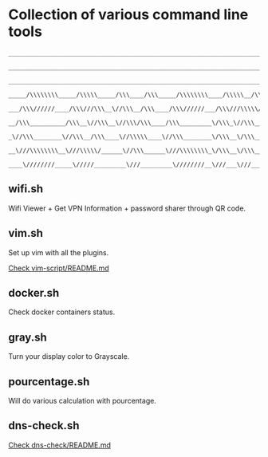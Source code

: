 
# Collection of various command line tools
<div align="center">

```
______________________________________________________________________________/\\\\\\__________________
 _____________________________________________________________________________\////\\\__________________
  ________________________________________________________________________________\/\\\________/\\\______
   _____/\\\\\\\\_____/\\\\\_____/\\\____/\\\_____/\\\\\\\\____/\\\\\__/\\\\\______\/\\\_____/\\\\\\\\\\\_
    ___/\\\//////____/\\\///\\\__\//\\\__/\\\____/\\\//////___/\\\///\\\\\///\\\____\/\\\____\////\\\////__
     __/\\\__________/\\\__\//\\\__\//\\\/\\\____/\\\_________\/\\\_\//\\\__\/\\\____\/\\\_______\/\\\______
      _\//\\\________\//\\\__/\\\____\//\\\\\____\//\\\________\/\\\__\/\\\__\/\\\____\/\\\_______\/\\\_/\\__
       __\///\\\\\\\\__\///\\\\\/______\//\\\______\///\\\\\\\\_\/\\\__\/\\\__\/\\\__/\\\\\\\\\____\//\\\\\___
        ____\////////_____\/////_________\///_________\////////__\///___\///___\///__\/////////______\/////____

 ```

 </div>



## wifi.sh

Wifi Viewer + Get VPN Information + password sharer through QR code.

## vim.sh

Set up vim with all the plugins.

[Check  vim-script/README.md](vim-script/README.md)

## docker.sh

Check docker containers status.

## gray.sh

Turn your display color to Grayscale.

## pourcentage.sh

Will do various calculation with pourcentage.

## dns-check.sh

[Check dns-check/README.md](dns-check/README.md)
